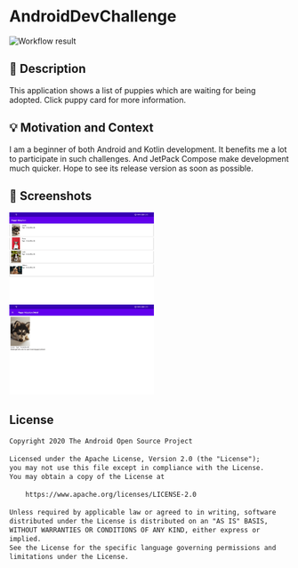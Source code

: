 # AndroidDevChallenge

<!--- Replace <OWNER> with your Github Username and <REPOSITORY> with the name of your repository. -->
<!--- You can find both of these in the url bar when you open your repository in github. -->
![Workflow result](https://github.com/Vince-Zhu/compose_challenge/workflows/Check/badge.svg)


## :scroll: Description
<!--- Describe your app in one or two sentences -->
This application shows a list of puppies which are waiting for being adopted. Click puppy card for more information.

## :bulb: Motivation and Context
<!--- Optionally point readers to interesting parts of your submission. -->
<!--- What are you especially proud of? -->
I am a beginner of both Android and Kotlin development. It benefits me a lot to participate in such challenges.
And JetPack Compose make development much quicker. Hope to see its release version as soon as possible.

## :camera_flash: Screenshots
<!-- You can add more screenshots here if you like -->
<img src="/results/screenshot_1.png" width="260">&emsp;<img src="/results/screenshot_2.png" width="260">

## License
```
Copyright 2020 The Android Open Source Project

Licensed under the Apache License, Version 2.0 (the "License");
you may not use this file except in compliance with the License.
You may obtain a copy of the License at

    https://www.apache.org/licenses/LICENSE-2.0

Unless required by applicable law or agreed to in writing, software
distributed under the License is distributed on an "AS IS" BASIS,
WITHOUT WARRANTIES OR CONDITIONS OF ANY KIND, either express or implied.
See the License for the specific language governing permissions and
limitations under the License.
```